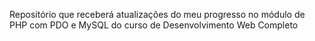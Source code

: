 Repositório que receberá atualizações do meu progresso no módulo de PHP com PDO e MySQL do curso de Desenvolvimento Web Completo
